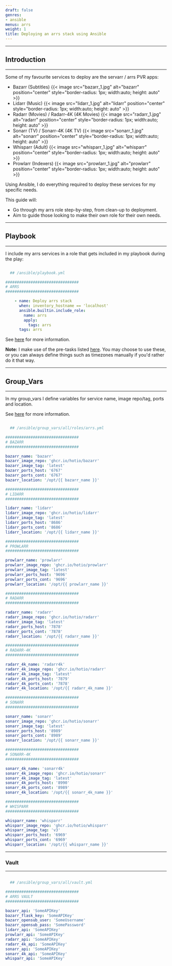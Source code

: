 ```yaml
---
draft: false
genres:
- ansible
menus: arrs
weight: 1
title: Deploying an arrs stack using Ansible
---
```


***

## Introduction

***

Some of my favourite services to deploy are the servarr / arrs PVR apps:

   - Bazarr (Subtitles)
{{< image src="bazarr_1.jpg" alt="bazarr" position="center"
    style="border-radius: 1px; width:auto; height: auto" >}}
   - Lidarr (Music)
{{< image src="lidarr_1.jpg" alt="lidarr" position="center"
    style="border-radius: 1px; width:auto; height: auto" >}}
   - Radarr (Movies) / Radarr-4K (4K Movies)
{{< image src="radarr_1.jpg" alt="radarr" position="center"
    style="border-radius: 1px; width:auto; height: auto" >}}
   - Sonarr (TV) / Sonarr-4K (4K TV)
{{< image src="sonarr_1.jpg" alt="sonarr" position="center"
    style="border-radius: 1px; width:auto; height: auto" >}}
   - Whisparr (Adult)
{{< image src="whisparr_1.jpg" alt="whisparr" position="center"
    style="border-radius: 1px; width:auto; height: auto" >}}
   - Prowlarr (Indexers)
{{< image src="prowlarr_1.jpg" alt="prowlarr" position="center"
    style="border-radius: 1px; width:auto; height: auto" >}}

Using Ansible, I do everything required to deploy these services for my specific needs.

This guide will: 
   - Go through my arrs role step-by-step, from clean-up to deployment.
   - Aim to guide those looking to make their own role for their own needs.

***

## Playbook

***

I include my arrs services in a role that gets included in my playbook during the play:

```yaml

  ## /ansible/playbook.yml

################################
# ARRS
################################

    - name: Deploy arrs stack
      when: inventory_hostname == 'localhost'
      ansible.builtin.include_role:
        name: arrs
        apply:
          tags: arrs
      tags: arrs

```

See [here](https://drjoyce.blog/playbook/) for more information.

**Note:** I make use of the pre-tasks listed [here](https://drjoyce.blog/playbook/#pre_tasks). You may choose to use these, or you can always define things such as timezones manually if you'd rather do it that way.

***

## Group_Vars

***

In my group_vars I define variables for service name, image repo/tag, ports and location.

See [here](https://drjoyce.blog/roles/#group_vars) for more information.

```yaml

  ## /ansible/group_vars/all/roles/arrs.yml

################################
# BAZARR
################################

bazarr_name: 'bazarr'
bazarr_image_repo: 'ghcr.io/hotio/bazarr'
bazarr_image_tag: 'latest'
bazarr_ports_host: '6767'
bazarr_ports_cont: '6767'
bazarr_location: '/opt/{{ bazarr_name }}'

################################
# LIDARR
################################

lidarr_name: 'lidarr'
lidarr_image_repo: 'ghcr.io/hotio/lidarr'
lidarr_image_tag: 'latest'
lidarr_ports_host: '8686'
lidarr_ports_cont: '8686'
lidarr_location: '/opt/{{ lidarr_name }}'

################################
# PROWLARR
################################

prowlarr_name: 'prowlarr'
prowlarr_image_repo: 'ghcr.io/hotio/prowlarr'
prowlarr_image_tag: 'latest'
prowlarr_ports_host: '9696'
prowlarr_ports_cont: '9696'
prowlarr_location: '/opt/{{ prowlarr_name }}'

################################
# RADARR
################################

radarr_name: 'radarr'
radarr_image_repo: 'ghcr.io/hotio/radarr'
radarr_image_tag: 'latest'
radarr_ports_host: '7878'
radarr_ports_cont: '7878'
radarr_location: '/opt/{{ radarr_name }}'

################################
# RADARR-4K
################################

radarr_4k_name: 'radarr4k'
radarr_4k_image_repo: 'ghcr.io/hotio/radarr'
radarr_4k_image_tag: 'latest'
radarr_4k_ports_host: '7879'
radarr_4k_ports_cont: '7878'
radarr_4k_location: '/opt/{{ radarr_4k_name }}'

################################
# SONARR
################################

sonarr_name: 'sonarr'
sonarr_image_repo: 'ghcr.io/hotio/sonarr'
sonarr_image_tag: 'latest'
sonarr_ports_host: '8989'
sonarr_ports_cont: '8989'
sonarr_location: '/opt/{{ sonarr_name }}'

################################
# SONARR-4K
################################

sonarr_4k_name: 'sonarr4k'
sonarr_4k_image_repo: 'ghcr.io/hotio/sonarr'
sonarr_4k_image_tag: 'latest'
sonarr_4k_ports_host: '8990'
sonarr_4k_ports_cont: '8989'
sonarr_4k_location: '/opt/{{ sonarr_4k_name }}'

################################
# WHISPARR
################################

whisparr_name: 'whisparr'
whisparr_image_repo: 'ghcr.io/hotio/whisparr'
whisparr_image_tag: 'v3'
whisparr_ports_host: '6969'
whisparr_ports_cont: '6969'
whisparr_location: '/opt/{{ whisparr_name }}'

```

***

### Vault

***

```yaml

  ## /ansible/group_vars/all/vault.yml

################################
# ARRS VAULT
################################

bazarr_api: 'SomeAPIKey'
bazarr_flask_key: 'SomeAPIKey'
bazarr_opensub_user: 'SomeUsername'
bazarr_opensub_pass: 'SomePassword'
lidarr_api: 'SomeAPIKey'
prowlarr_api: 'SomeAPIKey'
radarr_api: 'SomeAPIKey'
radarr_4k_api: 'SomeAPIKey'
sonarr_api: 'SomeAPIKey'
sonarr_4k_api: 'SomeAPIKey'
whisparr_api: 'SomeAPIKey'

```